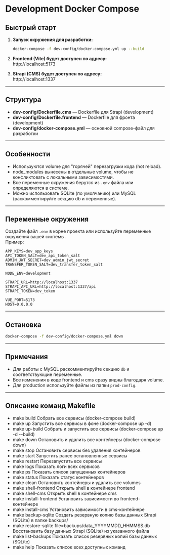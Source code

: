 # Development Docker Compose

## Быстрый старт

1. **Запуск окружения для разработки:**
   ```bash
   docker-compose -f dev-config/docker-compose.yml up --build
   ```

2. **Frontend (Vite) будет доступен по адресу:**  
   http://localhost:5173

3. **Strapi (CMS) будет доступен по адресу:**  
   http://localhost:1337

---

## Структура

- **dev-config/Dockerfile.cms** — Dockerfile для Strapi (development)
- **dev-config/Dockerfile.frontend** — Dockerfile для фронта (development)
- **dev-config/docker-compose.yml** — основной compose-файл для разработки

---

## Особенности

- Используются volume для "горячей" перезагрузки кода (hot reload).
- node_modules вынесены в отдельные volume, чтобы не конфликтовать с локальными зависимостями.
- Все переменные окружения берутся из `.env` файла или определяются в системе.
- Можно использовать SQLite (по умолчанию) или MySQL (раскомментируйте секцию db и переменные).

---

## Переменные окружения

Создайте файл `.env` в корне проекта или используйте переменные окружения вашей системы.  
Пример:

```env
APP_KEYS=dev_app_keys
API_TOKEN_SALT=dev_api_token_salt
ADMIN_JWT_SECRET=dev_admin_jwt_secret
TRANSFER_TOKEN_SALT=dev_transfer_token_salt

NODE_ENV=development

STRAPI_URL=http://localhost:1337
STRAPI_API_URL=http://localhost:1337/api
STRAPI_TOKEN=dev_token

VUE_PORT=5173
HOST=0.0.0.0
```

---

## Остановка

```bash
docker-compose -f dev-config/docker-compose.yml down
```

---

## Примечания

- Для работы с MySQL раскомментируйте секцию `db` и соответствующие переменные.
- Все изменения в коде frontend и cms сразу видны благодаря volume.
- Для production используйте файлы из папки `prod-config`.

---

## Описание команд Makefile

- make build	Собрать все сервисы (docker-compose build)
- make up	Запустить все сервисы в фоне (docker-compose up -d)
- make up-build	Собрать и запустить все сервисы (docker-compose up -d --build)
- make down	Остановить и удалить все контейнеры (docker-compose down)
- make stop	Остановить сервисы без удаления контейнеров
- make start	Запустить ранее остановленные сервисы
- make restart	Перезапустить все сервисы
- make logs	Показать логи всех сервисов
- make ps	Показать список запущенных контейнеров
- make status	Показать статус контейнеров
- make clean	Остановить контейнеры и удалить все volumes
- make shell-frontend	Открыть shell в контейнере frontend
- make shell-cms	Открыть shell в контейнере cms
- make install-frontend	Установить зависимости во frontend-контейнере
- make install-cms	Установить зависимости в cms-контейнере
- make backup-sqlite	Создать резервную копию базы данных Strapi (SQLite) в папке backups/
- make restore-sqlite file=backups/data_YYYYMMDD_HHMMSS.db	Восстановить базу данных Strapi (SQLite) из указанного файла
- make list-backups	Показать список резервных копий базы данных (SQLite)
- make help	Показать список всех доступных команд
